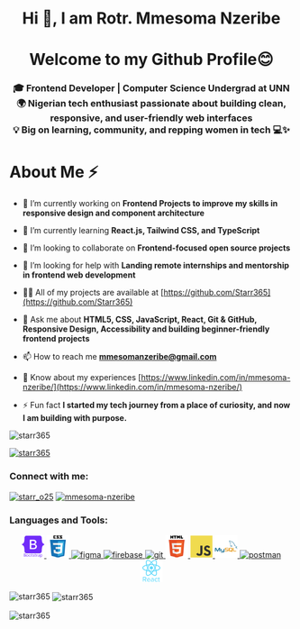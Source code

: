 <h1 align="center">Hi 👋, I am Rotr. Mmesoma Nzeribe</h1>
<h1 align="center">Welcome to my Github Profile😊</h1>
<h3 align="center">🎓 Frontend Developer | Computer Science Undergrad at UNN  <br>
🌍 Nigerian tech enthusiast passionate about building clean, responsive, and user-friendly web interfaces<br>
💡 Big on learning, community, and repping women in tech 💻✨<h3>


<h1 align="left">About Me ⚡</h1>

- 🔭 I’m currently working on **Frontend Projects to improve my skills in responsive design and component architecture**

- 🌱 I’m currently learning **React.js, Tailwind CSS, and TypeScript**

- 👯 I’m looking to collaborate on **Frontend-focused open source projects**

- 🤝 I’m looking for help with **Landing remote internships and mentorship in frontend web development**

- 👨‍💻 All of my projects are available at [https://github.com/Starr365](https://github.com/Starr365)

- 💬 Ask me about **HTML5, CSS, JavaScript, React, Git & GitHub, Responsive Design, Accessibility and building beginner-friendly frontend projects**

- 📫 How to reach me **mmesomanzeribe@gmail.com**

- 📄 Know about my experiences [https://www.linkedin.com/in/mmesoma-nzeribe/](https://www.linkedin.com/in/mmesoma-nzeribe/)

- ⚡ Fun fact **I started my tech journey from a place of curiosity, and now I am building with purpose.**

<p align="left"> <img src="https://komarev.com/ghpvc/?username=starr365&label=Profile%20views&color=0e75b6&style=flat" alt="starr365" /> </p>

<p align="left"> <a href="https://github.com/ryo-ma/github-profile-trophy"><img src="https://github-profile-trophy.vercel.app/?username=starr365" alt="starr365" /></a> </p>
<h3 align="left">Connect with me:</h3>
<p align="left">
<a href="https://twitter.com/starr_o25" target="blank"><img align="center" src="https://raw.githubusercontent.com/rahuldkjain/github-profile-readme-generator/master/src/images/icons/Social/twitter.svg" alt="starr_o25" height="30" width="40" /></a>
<a href="https://linkedin.com/in/mmesoma-nzeribe" target="blank"><img align="center" src="https://raw.githubusercontent.com/rahuldkjain/github-profile-readme-generator/master/src/images/icons/Social/linked-in-alt.svg" alt="mmesoma-nzeribe" height="30" width="40" /></a>
</p>

<h3 align="left">Languages and Tools:</h3>
<p align="center"> <a href="https://getbootstrap.com" target="_blank" rel="noreferrer"> <img src="https://raw.githubusercontent.com/devicons/devicon/master/icons/bootstrap/bootstrap-plain-wordmark.svg" alt="bootstrap" width="40" height="40"/> </a> <a href="https://www.w3schools.com/css/" target="_blank" rel="noreferrer"> <img src="https://raw.githubusercontent.com/devicons/devicon/master/icons/css3/css3-original-wordmark.svg" alt="css3" width="40" height="40"/> </a> <a href="https://www.figma.com/" target="_blank" rel="noreferrer"> <img src="https://www.vectorlogo.zone/logos/figma/figma-icon.svg" alt="figma" width="40" height="40"/> </a> <a href="https://firebase.google.com/" target="_blank" rel="noreferrer"> <img src="https://www.vectorlogo.zone/logos/firebase/firebase-icon.svg" alt="firebase" width="40" height="40"/> </a> <a href="https://git-scm.com/" target="_blank" rel="noreferrer"> <img src="https://www.vectorlogo.zone/logos/git-scm/git-scm-icon.svg" alt="git" width="40" height="40"/> </a> <a href="https://www.w3.org/html/" target="_blank" rel="noreferrer"> <img src="https://raw.githubusercontent.com/devicons/devicon/master/icons/html5/html5-original-wordmark.svg" alt="html5" width="40" height="40"/> </a> <a href="https://developer.mozilla.org/en-US/docs/Web/JavaScript" target="_blank" rel="noreferrer"> <img src="https://raw.githubusercontent.com/devicons/devicon/master/icons/javascript/javascript-original.svg" alt="javascript" width="40" height="40"/> </a> <a href="https://www.mysql.com/" target="_blank" rel="noreferrer"> <img src="https://raw.githubusercontent.com/devicons/devicon/master/icons/mysql/mysql-original-wordmark.svg" alt="mysql" width="40" height="40"/> </a> <a href="https://postman.com" target="_blank" rel="noreferrer"> <img src="https://www.vectorlogo.zone/logos/getpostman/getpostman-icon.svg" alt="postman" width="40" height="40"/> </a> <a href="https://reactjs.org/" target="_blank" rel="noreferrer"> <img src="https://raw.githubusercontent.com/devicons/devicon/master/icons/react/react-original-wordmark.svg" alt="react" width="40" height="40"/> </a> </p>

<p><img align="left" src="https://github-readme-stats.vercel.app/api/top-langs?username=starr365&show_icons=true&theme=dark&locale=en&layout=compact" alt="starr365" /></p>

<p>&nbsp;<img align="center" src="https://github-readme-stats.vercel.app/api?username=starr365&show_icons=true&theme=dark&locale=en" alt="starr365" /></p>

<p><img align="center" src="https://github-readme-streak-stats.herokuapp.com/?user=starr365&theme=dark" alt="starr365" /></p>
